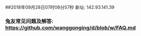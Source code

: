 ##2018年09月28日07时08分57秒 新址: 142.93.141.39
### 兔友常见问题及解答: https://github.com/wanggonging/d/blob/w/FAQ.md
